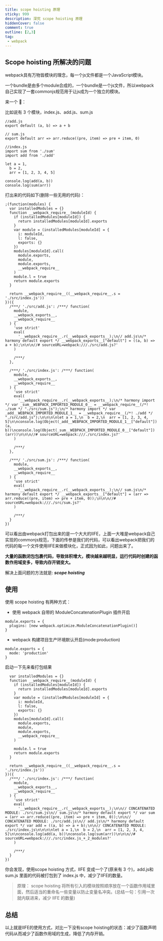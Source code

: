 ```yaml
---
title: scope hoisting 原理
sticky: 999
description: 深究 scope hoisting 原理
hiddenCover: false
comment: true
outline: [2,3]
tag:
 - webpack
---
```

## Scope hoisting 所解决的问题
webpack具有万物皆模块的理念，每一个js文件都是一个JavaScript模块。  
  
一个bundle是由多个module合成的，一个bundle是一个js文件，所以webpack自己实现了一套commonjs规范用于让js成为一个独立的模块。  

来一个 🌰：  

比如说有 3 个模块，index.js、add.js、sum.js  
```
//add.js
export default (a, b) => a + b
```
```
// sum.js
export default arr => arr.reduce((pre, item) => pre + item, 0)
```
```
//index.js
import sum from './sum'
import add from './add'

let a = 1,
  b = 2,
  arr = [1, 2, 3, 4, 5]

console.log(add(a, b))
console.log(sum(arr))
```
打出来的代码如下(删除一些无用的代码)：
```
;(function(modules) {
  var installedModules = {}
  function __webpack_require__(moduleId) {
    if (installedModules[moduleId]) {
      return installedModules[moduleId].exports
    }
    var module = (installedModules[moduleId] = {
      i: moduleId,
      l: false,
      exports: {}
    })
    modules[moduleId].call(
      module.exports,
      module,
      module.exports,
      __webpack_require__
    )
    module.l = true
    return module.exports
  }

  return __webpack_require__((__webpack_require__.s = './src/index.js'))
})({
  /***/ './src/add.js': /***/ function(
    module,
    __webpack_exports__,
    __webpack_require__
  ) {
    'use strict'
    eval(
      '__webpack_require__.r(__webpack_exports__);\n// add.js\n/* harmony default export */ __webpack_exports__["default"] = ((a, b) => a + b);\n\n\n//# sourceURL=webpack:///./src/add.js?'
    )

    /***/
  },

  /***/ './src/index.js': /***/ function(
    module,
    __webpack_exports__,
    __webpack_require__
  ) {
    'use strict'
    eval(
      '__webpack_require__.r(__webpack_exports__);\n/* harmony import */ var _sum__WEBPACK_IMPORTED_MODULE_0__ = __webpack_require__(/*! ./sum */ "./src/sum.js");\n/* harmony import */ var _add__WEBPACK_IMPORTED_MODULE_1__ = __webpack_require__(/*! ./add */ "./src/add.js");\n\n\n\nlet a = 1,\n  b = 2,\n  arr = [1, 2, 3, 4, 5]\n\nconsole.log(Object(_add__WEBPACK_IMPORTED_MODULE_1__["default"])(a, b))\nconsole.log(Object(_sum__WEBPACK_IMPORTED_MODULE_0__["default"])(arr))\n\n\n//# sourceURL=webpack:///./src/index.js?'
    )

    /***/
  },

  /***/ './src/sum.js': /***/ function(
    module,
    __webpack_exports__,
    __webpack_require__
  ) {
    'use strict'
    eval(
      '__webpack_require__.r(__webpack_exports__);\n// sum.js\n/* harmony default export */ __webpack_exports__["default"] = (arr => arr.reduce((pre, item) => pre + item, 0));\n\n\n//# sourceURL=webpack:///./src/sum.js?'
    )

    /***/
  }
})
```
可以看出由webpack打包出来的是一个大大的IIFE，上面一大堆是webpack自己实现的commonjs规范，下面的传参是我们的代码，可以看出webpack把我们的代码的每一个文件使用IIFE来做模块化，正式因为如此，问题出来了。  

**大量的函数闭包包裹代码，导致体积增大，模块越来越明显，运行代码时创建的函数作用域变多，导致内存开销变大。**  

解决上面问题的方法就是: ***scope hoisting***  

## 使用
使用 scope hoisting 有两种方式：  

- 使用 webpack 自带的 ModuleConcatenationPlugin 插件开启
```
module.exports = {
  plugins: [new webpack.optimize.ModuleConcatenationPlugin()]
}
```
- webpack 构建项目生产环境默认开启(mode:production)
```
module.exports = {
  mode: 'production'
}
```
启动一下先来看打包结果  

```;(function(modules) {
  var installedModules = {}
  function __webpack_require__(moduleId) {
    if (installedModules[moduleId]) {
      return installedModules[moduleId].exports
    }
    var module = (installedModules[moduleId] = {
      i: moduleId,
      l: false,
      exports: {}
    })
    modules[moduleId].call(
      module.exports,
      module,
      module.exports,
      __webpack_require__
    )

    module.l = true
    return module.exports
  }

  return __webpack_require__((__webpack_require__.s = './src/index.js'))
})({
  /***/ './src/index.js': /***/ function(
    module,
    __webpack_exports__,
    __webpack_require__
  ) {
    'use strict'
    eval(
      '__webpack_require__.r(__webpack_exports__);\n\n// CONCATENATED MODULE: ./src/sum.js\n// sum.js\n/* harmony default export */ var sum = (arr => arr.reduce((pre, item) => pre + item, 0));\n\n// CONCATENATED MODULE: ./src/add.js\n// add.js\n/* harmony default export */ var add = ((a, b) => a + b);\n\n// CONCATENATED MODULE: ./src/index.js\n\n\n\nlet a = 1,\n  b = 2,\n  arr = [1, 2, 3, 4, 5]\n\nconsole.log(add(a, b))\nconsole.log(sum(arr))\n\n\n//# sourceURL=webpack:///./src/index.js_+_2_modules?'
    )

    /***/
  }
})

```

你会发现，使用scope hoisting 方式，IIFE 变成一个了(原来有 3 个)，add.js和sum.js 里面的代码被打包到了 index.js 中，减少了IIFE的数量。  

>原理： scope hoisting 将所有引入的模块按照顺序放在一个函数作用域里面，然后适当的重命名一些变量以防止变量名冲突。(总结一句：引用一次就内联进来，减少 IIFE 的数量)  


## 总结
以上就是IIFE的使用方式，对比一下没有scope hoisting的状态：减少了函数声明代码从而减少了函数作用域的生成，降低了内存开销。